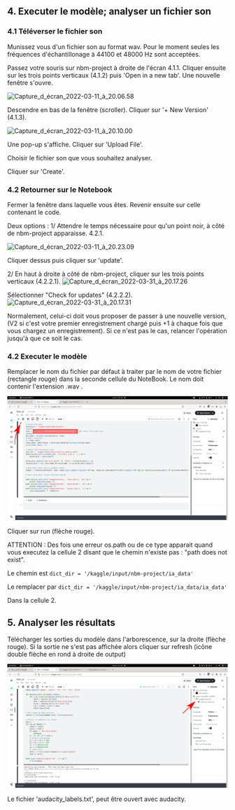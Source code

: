 ## 4. Executer le modèle; analyser un fichier son

### 4.1 Téléverser le fichier son

Munissez vous d'un fichier son au format wav. Pour le moment seules les fréquences d'échantillonage à 44100 et 48000 Hz sont acceptées. 

Passez votre souris sur nbm-project à droite de l'écran 4.1.1. 
Cliquer ensuite sur les trois points verticaux (4.1.2) puis 'Open in a new tab'. 
Une nouvelle fenêtre s'ouvre.

![Capture_d_écran_2022-03-11_à_20.06.58](/uploads/def74278895c333026927061a996190d/Capture_d_écran_2022-03-11_à_20.06.58.png)

Descendre en bas de la fenêtre (scroller). 
Cliquer sur '+ New Version' (4.1.3).

![Capture_d_écran_2022-03-11_à_20.10.00](/uploads/37de3f68b993ad31ac776098b7792044/Capture_d_écran_2022-03-11_à_20.10.00.png)

Une pop-up s'affiche. Cliquer sur 'Upload File'. 

Choisir le fichier son que vous souhaitez analyser.

Cliquer sur 'Create'. 

### 4.2 Retourner sur le Notebook

Fermer la fenêtre dans laquelle vous êtes. 
Revenir ensuite sur celle contenant le code. 

Deux options : 
1/ Attendre le temps nécessaire pour qu'un point noir, à côté de nbm-project apparaisse. 4.2.1. 

![Capture_d_écran_2022-03-11_à_20.23.09](/uploads/f957d53dd02984aea4230d2622e6ec2b/Capture_d_écran_2022-03-11_à_20.23.09.png)

Cliquer dessus puis cliquer sur 'update'. 

2/ En haut à droite à côté de nbm-project, cliquer sur les trois points verticaux (4.2.2.1).
![Capture_d_écran_2022-03-31_à_20.17.26](/uploads/8e65530225c3c96b800297af3f6f3fa3/Capture_d_écran_2022-03-31_à_20.17.26.png)

Sélectionner "Check for updates" (4.2.2.2).
![Capture_d_écran_2022-03-31_à_20.17.31](/uploads/b8678e90663105a3c8904af9d449adf2/Capture_d_écran_2022-03-31_à_20.17.31.png)

Normalement, celui-ci doit vous proposer de passer à une nouvelle version, (V2 si c'est votre premier enregistrement chargé puis +1 à chaque fois que vous chargez un enregistrement). Si ce n'est pas le cas, relancer l'opération jusqu'à que ce soit le cas. 

### 4.2 Executer le modèle

Remplacer le nom du fichier par défaut à traiter par le nom de votre fichier (rectangle rouge) dans la seconde cellule du NoteBook. 
Le nom doit contenir l'extension .wav . 

![](./006_run_modele.png)

Cliquer sur run (flèche rouge).

ATTENTION : Des fois une erreur os.path ou de ce type apparait quand vous executez la cellule 2 disant que le chemin n'existe pas : "path does not exist". 

Le chemin est `dict_dir = '/kaggle/input/nbm-project/ia_data'`

Le remplacer par `dict_dir = '/kaggle/input/nbm-project/ia_data/ia_data'`

Dans la cellule 2. 

## 5. Analyser les résultats

Télécharger les sorties du modèle dans l'arborescence, sur la droite (flèche rouge). Si la sortie ne s'est pas affichée alors cliquer sur refresh (icône double flèche en rond à droite de output)

![](./007_get_output_labels_audacity.png)

Le fichier 'audacity_labels.txt', peut être ouvert avec audacity.
